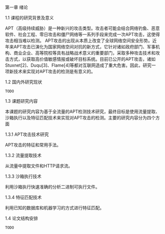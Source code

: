 第一章 绪论

1.1 课程的研究背景及意义

APT（高级持续威胁）是一种新兴的攻击类型。攻击者可能会结合网络钓鱼、恶意软件、社会工程、零日攻击和僵尸网络等一系列手段来完成一次APT攻击，这使得攻击相当难以检测。
APT攻击的出现从本质上改变了全球网络空间安全形势。近年来APT攻击已演化为国家网络空间对抗的新方式，它针对诸如政府部门、军事机构、商业企业、高等院校等具有战略战术意义的重要部门，采取多种攻击技术和攻击方式，以获取高价值敏感情报或破坏目标系统。目前已公开的APT攻击，诸如Stuxnet[2]、Duqu[3]、Flame[4]等都对互联网造成了重大危害。因此，研究一项新技术来实现对APT攻击的检测是有意义的。

1.2 国内外研究现状

``TODO``

1.3 课题研究内容

本课题的研究内容为基于全流量的APT检测技术研究，最终目标是使用流量提取、沙箱执行以及特征匹配技术来实现对APT攻击的检测。主要的研究内容分为四个方面

1.3.1 APT攻击技术研究

APT攻击的特征和常用手法。

1.3.2 流量提取技术

从流量中提取文件和HTTP请求流。

1.3.3 沙箱执行技术

利用沙箱执行快速准确的分析二进制可执行文件。

1.3.4 特征匹配技术

利用已知的数据库和机器学习的方式进行特征匹配。

1.4 论文结构安排

``TODO``
